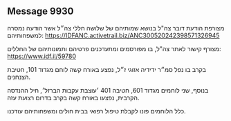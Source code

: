 ## Message 9930

מצורפת הודעת דובר צה"ל בנושא שמותיהם של שלושה חללי צה״ל אשר הודעה נמסרה למשפחותיהם: https://IDFANC.activetrail.biz/ANC300520242398571326945

מצורף קישור לאתר צה"ל, בו מפורסמים ומתעדכנים פרטיהם ותמונותיהם של החללים:
https://www.idf.il/59780

בקרב בו נפל סמ״ר ידידיה אזוגי ז״ל, נפצע באורח קשה לוחם מגדוד 101, חטיבת הצנחנים.

בנוסף, שני לוחמים מגדוד 601, חטיבה 401 ׳עוצבת עקבות הברזל׳, חיל ההנדסה הקרבית, נפצעו באורח קשה בקרב בדרום רצועת עזה.

כלל הלוחמים פונו לקבלת טיפול רפואי בבית חולים ומשפחותיהם עודכנו.

